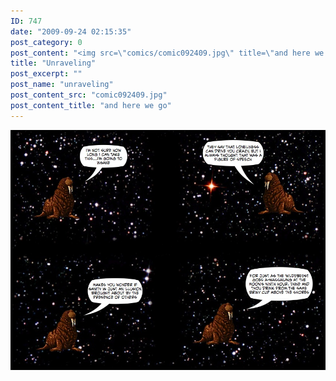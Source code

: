 ```yaml
---
ID: 747
date: "2009-09-24 02:15:35"
post_category: 0
post_content: "<img src=\"comics/comic092409.jpg\" title=\"and here we go\" />"
title: "Unraveling"
post_excerpt: ""
post_name: "unraveling"
post_content_src: "comic092409.jpg"
post_content_title: "and here we go"
---
```



[![and here we go](/comics-hi-res/comic092409.jpg)](/comics-hi-res/comic092409.jpg "and here we go")
